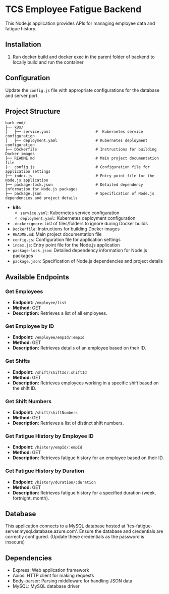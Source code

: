 # TCS Employee Fatigue Backend

This Node.js application provides APIs for managing employee data and fatigue history.

## Installation

1. Run docker build and docker exec in the parent folder of backend to locally build and run the container

## Configuration

Update the `config.js` file with appropriate configurations for the database and server port.

## Project Structure

```
back-end/
├── k8s/
│   ├── service.yaml                    #  Kubernetes service configuration
│   ├── deployment.yaml                 # Kubernetes deployment configuration
├── Dockerfile                          # Instructions for building Docker images
├── README.md                           # Main project documentation file
├── config.js                           # Configuration file for application settings
├── index.js                            # Entry point file for the Node.js application
├── package-lock.json                   # Detailed dependency information for Node.js packages
├── package.json                        # Specification of Node.js dependencies and project details
```

- **k8s**
  - `service.yaml`: Kubernetes service configuration
  - `deployment.yaml`: Kubernetes deployment configuration
- `.dockerignore`: List of files/folders to ignore during Docker builds
- `Dockerfile`: Instructions for building Docker images
- `README.md`: Main project documentation file
- `config.js`: Configuration file for application settings
- `index.js`: Entry point file for the Node.js application
- `package-lock.json`: Detailed dependency information for Node.js packages
- `package.json`: Specification of Node.js dependencies and project details

## Available Endpoints

### Get Employees

- **Endpoint:** `/employee/list`
- **Method:** GET
- **Description:** Retrieves a list of all employees.

### Get Employee by ID

- **Endpoint:** `/employee/empId/:empId`
- **Method:** GET
- **Description:** Retrieves details of an employee based on their ID.

### Get Shifts

- **Endpoint:** `/shift/shiftId/:shiftId`
- **Method:** GET
- **Description:** Retrieves employees working in a specific shift based on the shift ID.

### Get Shift Numbers

- **Endpoint:** `/shift/shiftNumbers`
- **Method:** GET
- **Description:** Retrieves a list of distinct shift numbers.

### Get Fatigue History by Employee ID

- **Endpoint:** `/history/empId/:empId`
- **Method:** GET
- **Description:** Retrieves fatigue history for an employee based on their ID.

### Get Fatigue History by Duration

- **Endpoint:** `/history/duration/:duration`
- **Method:** GET
- **Description:** Retrieves fatigue history for a specified duration (week, fortnight, month).

## Database

This application connects to a MySQL database hosted at 'tcs-fatigue-server.mysql.database.azure.com'. Ensure the database and credentials are correctly configured. (Update these credentials as the password is insecure)

## Dependencies

- Express: Web application framework
- Axios: HTTP client for making requests
- Body-parser: Parsing middleware for handling JSON data
- MySQL: MySQL database driver


